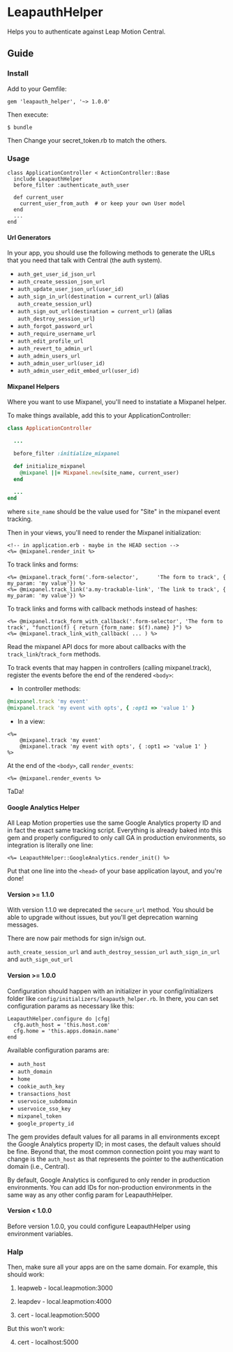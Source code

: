 # LeapauthHelper

Helps you to authenticate against Leap Motion Central.

## Guide 

### Install

Add to your Gemfile:

    gem 'leapauth_helper', '~> 1.0.0'

Then execute:

    $ bundle

Then Change your secret_token.rb to match the others.

### Usage

```
class ApplicationController < ActionController::Base
  include LeapauthHelper
  before_filter :authenticate_auth_user

  def current_user
    current_user_from_auth  # or keep your own User model
  end
  ...
end
```

#### Url Generators

In your app, you should use the following methods to generate the URLs that you need that talk with Central (the auth system).
    
* `auth_get_user_id_json_url`
* `auth_create_session_json_url`
* `auth_update_user_json_url(user_id)`
* `auth_sign_in_url(destination = current_url)` (alias `auth_create_session_url`)
* `auth_sign_out_url(destination = current_url)` (alias `auth_destroy_session_url`)
* `auth_forgot_password_url`
* `auth_require_username_url`
* `auth_edit_profile_url`
* `auth_revert_to_admin_url`
* `auth_admin_users_url`
* `auth_admin_user_url(user_id)`
* `auth_admin_user_edit_embed_url(user_id)`

#### Mixpanel Helpers

Where you want to use Mixpanel, you'll need to instatiate a Mixpanel helper.

To make things available, add this to your ApplicationController:

```ruby
class ApplicationController

  ...

  before_filter :initialize_mixpanel

  def initialize_mixpanel
    @mixpanel ||= Mixpanel.new(site_name, current_user)
  end

  ...
end
```

where `site_name` should be the value used for "Site" in the mixpanel event tracking.

Then in your views, you'll need to render the Mixpanel initialization:

```erb
<!-- in application.erb - maybe in the HEAD section -->
<%= @mixpanel.render_init %>
```

To track links and forms:

```erb
<%= @mixpanel.track_form('.form-selector',      'The form to track', { my_param: 'my value'}) %>
<%= @mixpanel.track_link('a.my-trackable-link', 'The link to track', { my_param: 'my value'}) %>
```

To track links and forms with callback methods instead of hashes:

```erb
<%= @mixpanel.track_form_with_callback('.form-selector', 'The form to track', "function(f) { return {form_name: $(f).name} }") %>
<%= @mixpanel.track_link_with_callback( ... ) %>
```

Read the mixpanel API docs for more about callbacks with the `track_link`/`track_form` methods.

To track events that may happen in controllers (calling mixpanel.track), register the events before the end of the rendered `<body>`:

* In controller methods:

```ruby
@mixpanel.track 'my event'
@mixpanel.track 'my event with opts', { :opt1 => 'value 1' }
```

* In a view:

```erb
<%=
    @mixpanel.track 'my event'
    @mixpanel.track 'my event with opts', { :opt1 => 'value 1' }
%>
```

At the end of the `<body>`, call `render_events`:

```erb
<%= @mixpanel.render_events %>
```

TaDa!

#### Google Analytics Helper

All Leap Motion properties use the same Google Analytics property ID and in fact the exact same tracking script. Everything is already baked into this gem
and properly configured to only call GA in production environments, so integration is literally one line:

`<%= LeapauthHelper::GoogleAnalytics.render_init() %>`

Put that one line into the `<head>` of your base application layout, and you're done!

#### Version >= 1.1.0

With version 1.1.0 we deprecated the `secure_url` method.  You should be able to upgrade without issues, but you'll get deprecation warning messages.

There are now pair methods for sign in/sign out.

`auth_create_session_url` and `auth_destroy_session_url`
`auth_sign_in_url` and `auth_sign_out_url`

#### Version >= 1.0.0

Configuration should happen with an initializer in your config/initializers folder like 
`config/initializers/leapauth_helper.rb`.  In there, you can set configuration params as necessary like this:

    LeapauthHelper.configure do |cfg|
      cfg.auth_host = 'this.host.com'
      cfg.home = 'this.apps.domain.name'
    end

Available configuration params are:

- `auth_host`
- `auth_domain`
- `home`
- `cookie_auth_key`
- `transactions_host`
- `uservoice_subdomain`
- `uservoice_sso_key`
- `mixpanel_token`
- `google_property_id`

The gem provides default values for all params in all environments except the Google Analytics property ID; in most cases, the default values should be fine.
Beyond that, the most common connection point you may want to change is the `auth_host` as that represents the pointer to the authentication domain (i.e., Central).

By default, Google Analytics is configured to only render in production environments. You can add IDs for non-production environments in the same way
as any other config param for LeapauthHelper.

#### Version < 1.0.0
 
Before version 1.0.0,  you could configure LeapauthHelper using environment variables.


### Halp

Then, make sure all your apps are on the same domain. For example, this should work:

1. leapweb - local.leapmotion:3000

2. leapdev - local.leapmotion:4000

3. cert - local.leapmotion:5000

But this won't work:

4. cert - localhost:5000
